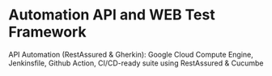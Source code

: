 # Automation API and WEB Test Framework 
API Automation (RestAssured & Gherkin): Google Cloud Compute Engine, Jenkinsfile,  Github Action, CI/CD-ready suite using RestAssured & Cucumbe
